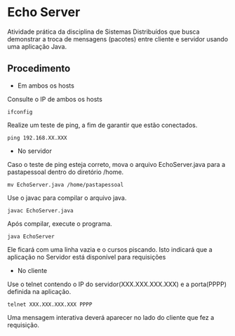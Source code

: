 # Echo Server

Atividade prática da disciplina de Sistemas Distribuídos que busca demonstrar a troca de mensagens (pacotes) entre cliente e servidor usando uma aplicação Java.

## Procedimento

* Em ambos os hosts

Consulte o IP de ambos os hosts
```
ifconfig
```

Realize um teste de ping, a fim de garantir que estão conectados.
```
ping 192.168.XX.XXX
```
* No servidor

Caso o teste de ping esteja correto, mova o arquivo EchoServer.java para a pastapessoal dentro do diretório /home.
```
mv EchoServer.java /home/pastapessoal
```

Use o javac para compilar o arquivo java.
```
javac EchoServer.java
```

Após compilar, execute o programa. 
```
java EchoServer
```
Ele ficará com uma linha vazia e o cursos piscando. Isto indicará que a aplicação no Servidor está disponível para requisições

* No cliente

Use o telnet contendo o IP do servidor(XXX.XXX.XXX.XXX) e a porta(PPPP) definida na aplicação. 

```
telnet XXX.XXX.XXX.XXX PPPP
```

Uma mensagem interativa deverá aparecer no lado do cliente que fez a requisição.
